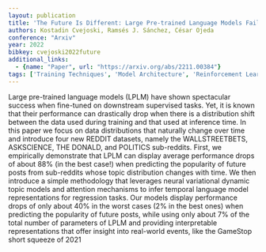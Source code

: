 ```yaml
---
layout: publication
title: 'The Future Is Different: Large Pre-trained Language Models Fail In Prediction Tasks'
authors: Kostadin Cvejoski, Ramsés J. Sánchez, César Ojeda
conference: "Arxiv"
year: 2022
bibkey: cvejoski2022future
additional_links:
  - {name: "Paper", url: "https://arxiv.org/abs/2211.00384"}
tags: ['Training Techniques', 'Model Architecture', 'Reinforcement Learning', 'RAG', 'Transformer', 'Attention Mechanism']
---
```

Large pre-trained language models (LPLM) have shown spectacular success when
fine-tuned on downstream supervised tasks. Yet, it is known that their
performance can drastically drop when there is a distribution shift between the
data used during training and that used at inference time. In this paper we
focus on data distributions that naturally change over time and introduce four
new REDDIT datasets, namely the WALLSTREETBETS, ASKSCIENCE, THE DONALD, and
POLITICS sub-reddits. First, we empirically demonstrate that LPLM can display
average performance drops of about 88% (in the best case!) when predicting the
popularity of future posts from sub-reddits whose topic distribution changes
with time. We then introduce a simple methodology that leverages neural
variational dynamic topic models and attention mechanisms to infer temporal
language model representations for regression tasks. Our models display
performance drops of only about 40% in the worst cases (2% in the best ones)
when predicting the popularity of future posts, while using only about 7% of
the total number of parameters of LPLM and providing interpretable
representations that offer insight into real-world events, like the GameStop
short squeeze of 2021
